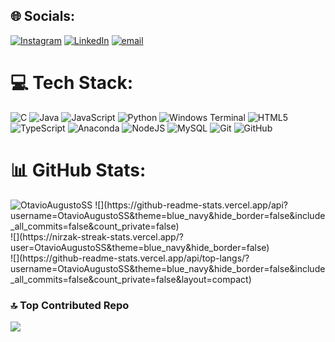 
## 🌐 Socials:
[![Instagram](https://img.shields.io/badge/Instagram-%23E4405F.svg?logo=Instagram&logoColor=white)](https://instagram.com/otavioass_) [![LinkedIn](https://img.shields.io/badge/LinkedIn-%230077B5.svg?logo=linkedin&logoColor=white)](https://linkedin.com/in/www.linkedin.com/in/otavio-augusto-980258367) [![email](https://img.shields.io/badge/Email-D14836?logo=gmail&logoColor=white)](mailto:otavioaugustoss990@gmail.com) 

# 💻 Tech Stack:
![C](https://img.shields.io/badge/c-%2300599C.svg?style=for-the-badge&logo=c&logoColor=white) ![Java](https://img.shields.io/badge/java-%23ED8B00.svg?style=for-the-badge&logo=openjdk&logoColor=white) ![JavaScript](https://img.shields.io/badge/javascript-%23323330.svg?style=for-the-badge&logo=javascript&logoColor=%23F7DF1E) ![Python](https://img.shields.io/badge/python-3670A0?style=for-the-badge&logo=python&logoColor=ffdd54) ![Windows Terminal](https://img.shields.io/badge/Windows%20Terminal-%234D4D4D.svg?style=for-the-badge&logo=windows-terminal&logoColor=white) ![HTML5](https://img.shields.io/badge/html5-%23E34F26.svg?style=for-the-badge&logo=html5&logoColor=white) ![TypeScript](https://img.shields.io/badge/typescript-%23007ACC.svg?style=for-the-badge&logo=typescript&logoColor=white) ![Anaconda](https://img.shields.io/badge/Anaconda-%2344A833.svg?style=for-the-badge&logo=anaconda&logoColor=white) ![NodeJS](https://img.shields.io/badge/node.js-6DA55F?style=for-the-badge&logo=node.js&logoColor=white) ![MySQL](https://img.shields.io/badge/mysql-4479A1.svg?style=for-the-badge&logo=mysql&logoColor=white) ![Git](https://img.shields.io/badge/git-%23F05033.svg?style=for-the-badge&logo=git&logoColor=white) ![GitHub](https://img.shields.io/badge/github-%23121011.svg?style=for-the-badge&logo=github&logoColor=white)
# 📊 GitHub Stats:
<img src="https://komarev.com/ghpvc/?username=OtavioAugustoSS&label=Profile%20views&color=0e75b6&style=flat" alt="OtavioAugustoSS" >
![](https://github-readme-stats.vercel.app/api?username=OtavioAugustoSS&theme=blue_navy&hide_border=false&include_all_commits=false&count_private=false)<br/>
![](https://nirzak-streak-stats.vercel.app/?user=OtavioAugustoSS&theme=blue_navy&hide_border=false)<br/>
![](https://github-readme-stats.vercel.app/api/top-langs/?username=OtavioAugustoSS&theme=blue_navy&hide_border=false&include_all_commits=false&count_private=false&layout=compact)

### 🔝 Top Contributed Repo
![](https://github-contributor-stats.vercel.app/api?username=OtavioAugustoSS&limit=5&theme=blue_navy&combine_all_yearly_contributions=true)

<!-- Proudly created with GPRM ( https://gprm.itsvg.in ) -->
